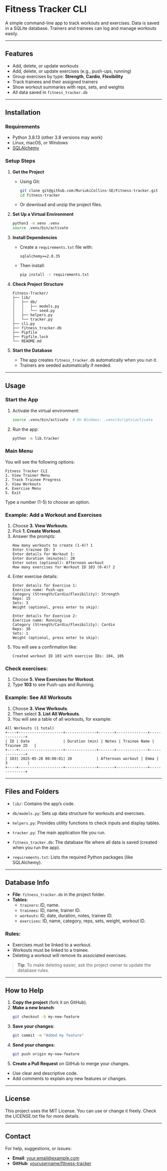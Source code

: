 # Fitness Tracker CLI

A simple command-line app to track workouts and exercises. Data is saved in a SQLite database. Trainers and trainees can log and manage workouts easily.

---

## Features

- Add, delete, or update workouts
- Add, delete, or update exercises (e.g., push-ups, running)
- Group exercises by type: **Strength**, **Cardio**, **Flexibility**
- Track trainees and their assigned trainers
- Show workout summaries with reps, sets, and weights
- All data saved in `fitness_tracker.db`

---

## Installation

### Requirements

- Python 3.8.13 (other 3.8 versions may work)
- Linux, macOS, or Windows
- [SQLAlchemy](https://www.sqlalchemy.org/)

### Setup Steps

1. **Get the Project**

   - Using Git:
     ```sh
     git clone git@github.com:MuriukiCollins-SE/Fitness-tracker.git
     cd fitness-tracker
     ```
   - Or download and unzip the project files.

2. **Set Up a Virtual Environment**

   ```sh
   python3 -m venv .venv
   source .venv/bin/activate  
   ```

3. **Install Dependencies**

   - Create a `requirements.txt` file with:
     ```
     sqlalchemy==2.0.35
     ```
   - Then install:
     ```sh
     pip install -r requirements.txt
     ```

4. **Check Project Structure**

   ```
   Fitness-Tracker/
   ├── lib/
   │   ├── db/
   │   │   ├── models.py
   │   │   └── seed.py
   │   ├── helpers.py
   │   └── tracker.py
   ├── cli.py
   ├── fitness_tracker.db  
   ├── Pipfile
   ├── Pipfile.lock
   └── README.md
   ```

5. **Start the Database**

   - The app creates `fitness_tracker.db` automatically when you run it.
   - Trainers are seeded automatically if needed.

---

## Usage

### Start the App

1. Activate the virtual environment:
   ```sh
   source .venv/bin/activate  # On Windows: .venv\Scripts\activate
   ```

2. Run the app:
   ```sh
   python -m lib.tracker
   ```

### Main Menu

You will see the following options:

```
Fitness Tracker CLI
1. View Trainer Menu
2. Track Trainee Progress
3. View Workouts
4. Exercise Menu
5. Exit
```

Type a number (1-5) to choose an option.

### Example: Add a Workout and Exercises

1. Choose **3. View Workouts**.
2. Pick **1. Create Workout**.
3. Answer the prompts:
   ```
   How many workouts to create (1-4)? 1
   Enter trainee ID: 3
   Enter details for Workout 1:
   Enter duration (minutes): 20
   Enter notes (optional): Afternoon workout
   How many exercises for Workout ID 103 (0-4)? 2
   ```
4. Enter exercise details:
   ```
   Enter details for Exercise 1:
   Exercise name: Push-ups
   Category (Strength/Cardio/Flexibility): Strength
   Reps: 15
   Sets: 3
   Weight (optional, press enter to skip): 
   
   Enter details for Exercise 2:
   Exercise name: Running
   Category (Strength/Cardio/Flexibility): Cardio
   Reps: 30
   Sets: 1
   Weight (optional, press enter to skip): 
   ```
5. You will see a confirmation like:
   ```
   Created workout ID 103 with exercise IDs: 104, 105
   ```

### Check exercises:

1. Choose **5. View Exercises for Workout**.
2. Type **103** to see Push-ups and Running.

### Example: See All Workouts

1. Choose **3. View Workouts**.
2. Then select **3. List All Workouts**.
3. You will see a table of all workouts, for example:

```
All Workouts (1 total)
+----+--------------------+--------------+-------+--------------+--------------+
| ID | Date               | Duration (min) | Notes | Trainee Name | Trainee ID   |
+----+--------------------+--------------+-------+--------------+--------------+
| 103| 2025-05-28 00:00:01| 20           | Afternoon workout | Emma | 3         |
+----+--------------------+--------------+-------+--------------+--------------+
```

---

## Files and Folders

- `lib/`: Contains the app’s code.
- `db/models.py`: Sets up data structure for workouts and exercises.
- `helpers.py`: Provides utility functions to check inputs and display tables.
- `tracker.py`: The main application file you run.

- `fitness_tracker.db`: The database file where all data is saved (created when you run the app).
- `requirements.txt`: Lists the required Python packages (like SQLAlchemy).

---

## Database Info

- **File**: `fitness_tracker.db` in the project folder.
- **Tables**:
  - `trainers`: ID, name.
  - `trainees`: ID, name, trainer ID.
  - `workouts`: ID, date, duration, notes, trainee ID.
  - `exercises`: ID, name, category, reps, sets, weight, workout ID.

### Rules:

- Exercises must be linked to a workout.
- Workouts must be linked to a trainee.
- Deleting a workout will remove its associated exercises.

> **Tip**: To make deleting easier, ask the project owner to update the database rules.

---

## How to Help

1. **Copy the project** (fork it on GitHub).
2. **Make a new branch**:
   ```sh
   git checkout -b my-new-feature
   ```
3. **Save your changes**:
   ```sh
   git commit -m "Added my feature"
   ```
4. **Send your changes**:
   ```sh
   git push origin my-new-feature
   ```
5. **Create a Pull Request** on GitHub to merge your changes.

- Use clear and descriptive code.
- Add comments to explain any new features or changes.

---

## License

This project uses the MIT License. You can use or change it freely. Check the LICENSE.txt file for more details.

---

## Contact

For help, suggestions, or issues:

- **Email**: your.email@example.com
- **GitHub**: [yourusername/fitness-tracker](https://github.com/yourusername/fitness-tracker/issues)

